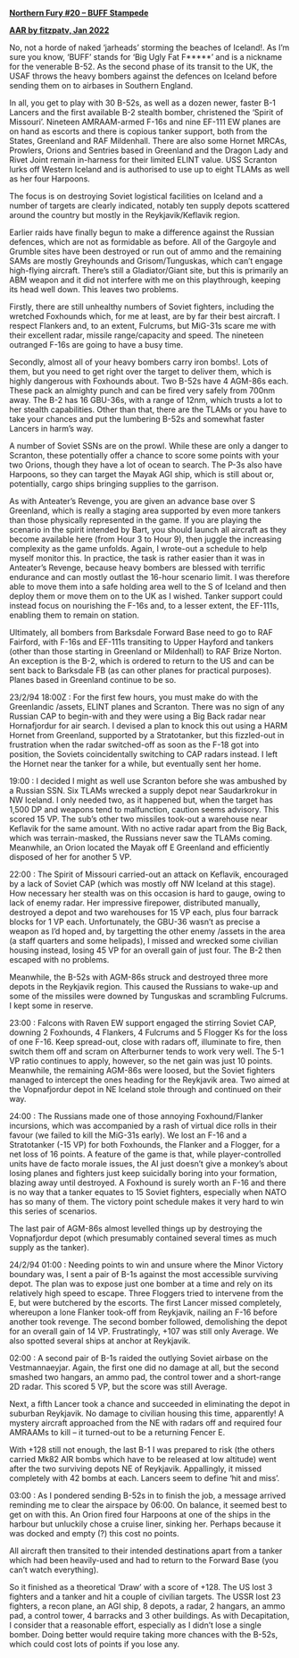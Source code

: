 **<u>Northern Fury \#20 – BUFF Stampede</u>**

**<u>AAR by fitzpatv, Jan 2022</u>**

No, not a horde of naked ‘jarheads’ storming the beaches of Iceland!. As
I’m sure you know, ‘BUFF’ stands for ‘Big Ugly Fat F\*\*\*\*\*’ and is a
nickname for the venerable B-52. As the second phase of its transit to
the UK, the USAF throws the heavy bombers against the defences on
Iceland before sending them on to airbases in Southern England.

In all, you get to play with 30 B-52s, as well as a dozen newer, faster
B-1 Lancers and the first available B-2 stealth bomber, christened the
‘Spirit of Missouri’. Nineteen AMRAAM-armed F-16s and nine EF-111 EW
planes are on hand as escorts and there is copious tanker support, both
from the States, Greenland and RAF Mildenhall. There are also some
Hornet MRCAs, Prowlers, Orions and Sentries based in Greenland and the
Dragon Lady and Rivet Joint remain in-harness for their limited ELINT
value. USS Scranton lurks off Western Iceland and is authorised to use
up to eight TLAMs as well as her four Harpoons.

The focus is on destroying Soviet logistical facilities on Iceland and a
number of targets are clearly indicated, notably ten supply depots
scattered around the country but mostly in the Reykjavik/Keflavik
region.

Earlier raids have finally begun to make a difference against the
Russian defences, which are not as formidable as before. All of the
Gargoyle and Grumble sites have been destroyed or run out of ammo and
the remaining SAMs are mostly Greyhounds and Grisom/Tunguskas, which
can’t engage high-flying aircraft. There’s still a Gladiator/Giant site,
but this is primarily an ABM weapon and it did not interfere with me on
this playthrough, keeping its head well down. This leaves two problems.

Firstly, there are still unhealthy numbers of Soviet fighters, including
the wretched Foxhounds which, for me at least, are by far their best
aircraft. I respect Flankers and, to an extent, Fulcrums, but MiG-31s
scare me with their excellent radar, missile range/capacity and speed.
The nineteen outranged F-16s are going to have a busy time.

Secondly, almost all of your heavy bombers carry iron bombs!. Lots of
them, but you need to get right over the target to deliver them, which
is highly dangerous with Foxhounds about. Two B-52s have 4 AGM-86s each.
These pack an almighty punch and can be fired very safely from 700nm
away. The B-2 has 16 GBU-36s, with a range of 12nm, which trusts a lot
to her stealth capabilities. Other than that, there are the TLAMs or you
have to take your chances and put the lumbering B-52s and somewhat
faster Lancers in harm’s way.

A number of Soviet SSNs are on the prowl. While these are only a danger
to Scranton, these potentially offer a chance to score some points with
your two Orions, though they have a lot of ocean to search. The P-3s
also have Harpoons, so they can target the Mayak AGI ship, which is
still about or, potentially, cargo ships bringing supplies to the
garrison.

As with Anteater’s Revenge, you are given an advance base over S
Greenland, which is really a staging area supported by even more tankers
than those physically represented in the game. If you are playing the
scenario in the spirit intended by Bart, you should launch all aircraft
as they become available here (from Hour 3 to Hour 9), then juggle the
increasing complexity as the game unfolds. Again, I wrote-out a schedule
to help myself monitor this. In practice, the task is rather easier than
it was in Anteater’s Revenge, because heavy bombers are blessed with
terrific endurance and can mostly outlast the 16-hour scenario limit. I
was therefore able to move them into a safe holding area well to the S
of Iceland and then deploy them or move them on to the UK as I wished.
Tanker support could instead focus on nourishing the F-16s and, to a
lesser extent, the EF-111s, enabling them to remain on station.

Ultimately, all bombers from Barksdale Forward Base need to go to RAF
Fairford, with F-16s and EF-111s transiting to Upper Hayford and tankers
(other than those starting in Greenland or Mildenhall) to RAF Brize
Norton. An exception is the B-2, which is ordered to return to the US
and can be sent back to Barksdale FB (as can other planes for practical
purposes). Planes based in Greenland continue to be so.

23/2/94 18:00Z : For the first few hours, you must make do with the
Greenlandic /assets, ELINT planes and Scranton. There was no sign of any
Russian CAP to begin-with and they were using a Big Back radar near
Hornafjordur for air search. I devised a plan to knock this out using a
HARM Hornet from Greenland, supported by a Stratotanker, but this
fizzled-out in frustration when the radar switched-off as soon as the
F-18 got into position, the Soviets coincidentally switching to CAP
radars instead. I left the Hornet near the tanker for a while, but
eventually sent her home.

19:00 : I decided I might as well use Scranton before she was ambushed
by a Russian SSN. Six TLAMs wrecked a supply depot near Saudarkrokur in
NW Iceland. I only needed two, as it happened but, when the target has
1,500 DP and weapons tend to malfunction, caution seems advisory. This
scored 15 VP. The sub’s other two missiles took-out a warehouse near
Keflavik for the same amount. With no active radar apart from the Big
Back, which was terrain-masked, the Russians never saw the TLAMs coming.
Meanwhile, an Orion located the Mayak off E Greenland and efficiently
disposed of her for another 5 VP.

22:00 : The Spirit of Missouri carried-out an attack on Keflavik,
encouraged by a lack of Soviet CAP (which was mostly off NW Iceland at
this stage). How necessary her stealth was on this occasion is hard to
gauge, owing to lack of enemy radar. Her impressive firepower,
distributed manually, destroyed a depot and two warehouses for 15 VP
each, plus four barrack blocks for 1 VP each. Unfortunately, the GBU-36
wasn’t as precise a weapon as I’d hoped and, by targetting the other
enemy /assets in the area (a staff quarters and some helipads), I missed
and wrecked some civilian housing instead, losing 45 VP for an overall
gain of just four. The B-2 then escaped with no problems.

Meanwhile, the B-52s with AGM-86s struck and destroyed three more depots
in the Reykjavik region. This caused the Russians to wake-up and some of
the missiles were downed by Tunguskas and scrambling Fulcrums. I kept
some in reserve.

23:00 : Falcons with Raven EW support engaged the stirring Soviet CAP,
downing 2 Foxhounds, 4 Flankers, 4 Fulcrums and 5 Flogger Ks for the
loss of one F-16. Keep spread-out, close with radars off, illuminate to
fire, then switch them off and scram on Afterburner tends to work very
well. The 5-1 VP ratio continues to apply, however, so the net gain was
just 10 points. Meanwhile, the remaining AGM-86s were loosed, but the
Soviet fighters managed to intercept the ones heading for the Reykjavik
area. Two aimed at the Vopnafjordur depot in NE Iceland stole through
and continued on their way.

24:00 : The Russians made one of those annoying Foxhound/Flanker
incursions, which was accompanied by a rash of virtual dice rolls in
their favour (we failed to kill the MiG-31s early). We lost an F-16 and
a Stratotanker (-15 VP) for both Foxhounds, the Flanker and a Flogger,
for a net loss of 16 points. A feature of the game is that, while
player-controlled units have de facto morale issues, the AI just doesn’t
give a monkey’s about losing planes and fighters just keep suicidally
boring into your formation, blazing away until destroyed. A Foxhound is
surely worth an F-16 and there is no way that a tanker equates to 15
Soviet fighters, especially when NATO has so many of them. The victory
point schedule makes it very hard to win this series of scenarios.

The last pair of AGM-86s almost levelled things up by destroying the
Vopnafjordur depot (which presumably contained several times as much
supply as the tanker).

24/2/94 01:00 : Needing points to win and unsure where the Minor Victory
boundary was, I sent a pair of B-1s against the most accessible
surviving depot. The plan was to expose just one bomber at a time and
rely on its relatively high speed to escape. Three Floggers tried to
intervene from the E, but were butchered by the escorts. The first
Lancer missed completely, whereupon a lone Flanker took-off from
Reykjavik, nailing an F-16 before another took revenge. The second
bomber followed, demolishing the depot for an overall gain of 14 VP.
Frustratingly, +107 was still only Average. We also spotted several
ships at anchor at Reykjavik.

02:00 : A second pair of B-1s raided the outlying Soviet airbase on the
Vestmannaeyjar. Again, the first one did no damage at all, but the
second smashed two hangars, an ammo pad, the control tower and a
short-range 2D radar. This scored 5 VP, but the score was still Average.

Next, a fifth Lancer took a chance and succeeded in eliminating the
depot in suburban Reykjavik. No damage to civilian housing this time,
apparently! A mystery aircraft approached from the NE with radars off
and required four AMRAAMs to kill – it turned-out to be a returning
Fencer E.

With +128 still not enough, the last B-1 I was prepared to risk (the
others carried Mk82 AIR bombs which have to be released at low altitude)
went after the two surviving depots NE of Reykjavik. Appallingly, it
missed completely with 42 bombs at each. Lancers seem to define ‘hit and
miss’.

03:00 : As I pondered sending B-52s in to finish the job, a message
arrived reminding me to clear the airspace by 06:00. On balance, it
seemed best to get on with this. An Orion fired four Harpoons at one of
the ships in the harbour but unluckily chose a cruise liner, sinking
her. Perhaps because it was docked and empty (?) this cost no points.

All aircraft then transited to their intended destinations apart from a
tanker which had been heavily-used and had to return to the Forward Base
(you can’t watch everything).

So it finished as a theoretical ‘Draw’ with a score of +128. The US lost
3 fighters and a tanker and hit a couple of civilian targets. The USSR
lost 23 fighters, a recon plane, an AGI ship, 8 depots, a radar, 2
hangars, an ammo pad, a control tower, 4 barracks and 3 other buildings.
As with Decapitation, I consider that a reasonable effort, especially as
I didn’t lose a single bomber. Doing better would require taking more
chances with the B-52s, which could cost lots of points if you lose any.
